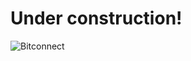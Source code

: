 # Under construction!

![Bitconnect](https://i.kym-cdn.com/entries/icons/mobile/000/025/619/bitconnect-carlos-meme.jpg)

